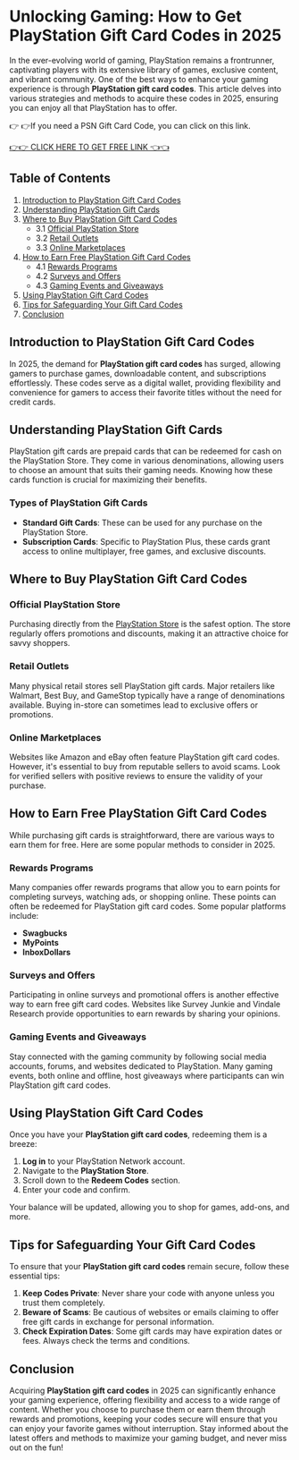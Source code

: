 # Unlocking Gaming: How to Get PlayStation Gift Card Codes in 2025

In the ever-evolving world of gaming, PlayStation remains a frontrunner, captivating players with its extensive library of games, exclusive content, and vibrant community. One of the best ways to enhance your gaming experience is through **PlayStation gift card codes**. This article delves into various strategies and methods to acquire these codes in 2025, ensuring you can enjoy all that PlayStation has to offer.

👉 👉If you need a PSN Gift Card Code, you can click on this link.

[👉👉 CLICK HERE TO GET FREE LINK 👈👈](https://ebdsolutionx.com/alloffer/)

## Table of Contents

1. [Introduction to PlayStation Gift Card Codes](#introduction-to-playstation-gift-card-codes)
2. [Understanding PlayStation Gift Cards](#understanding-playstation-gift-cards)
3. [Where to Buy PlayStation Gift Card Codes](#where-to-buy-playstation-gift-card-codes)
    - 3.1 [Official PlayStation Store](#official-playstation-store)
    - 3.2 [Retail Outlets](#retail-outlets)
    - 3.3 [Online Marketplaces](#online-marketplaces)
4. [How to Earn Free PlayStation Gift Card Codes](#how-to-earn-free-playstation-gift-card-codes)
    - 4.1 [Rewards Programs](#rewards-programs)
    - 4.2 [Surveys and Offers](#surveys-and-offers)
    - 4.3 [Gaming Events and Giveaways](#gaming-events-and-giveaways)
5. [Using PlayStation Gift Card Codes](#using-playstation-gift-card-codes)
6. [Tips for Safeguarding Your Gift Card Codes](#tips-for-safeguarding-your-gift-card-codes)
7. [Conclusion](#conclusion)

## Introduction to PlayStation Gift Card Codes

In 2025, the demand for **PlayStation gift card codes** has surged, allowing gamers to purchase games, downloadable content, and subscriptions effortlessly. These codes serve as a digital wallet, providing flexibility and convenience for gamers to access their favorite titles without the need for credit cards.

## Understanding PlayStation Gift Cards

PlayStation gift cards are prepaid cards that can be redeemed for cash on the PlayStation Store. They come in various denominations, allowing users to choose an amount that suits their gaming needs. Knowing how these cards function is crucial for maximizing their benefits.

### Types of PlayStation Gift Cards

- **Standard Gift Cards**: These can be used for any purchase on the PlayStation Store.
- **Subscription Cards**: Specific to PlayStation Plus, these cards grant access to online multiplayer, free games, and exclusive discounts.

## Where to Buy PlayStation Gift Card Codes

### Official PlayStation Store

Purchasing directly from the [PlayStation Store](https://www.playstation.com) is the safest option. The store regularly offers promotions and discounts, making it an attractive choice for savvy shoppers.

### Retail Outlets

Many physical retail stores sell PlayStation gift cards. Major retailers like Walmart, Best Buy, and GameStop typically have a range of denominations available. Buying in-store can sometimes lead to exclusive offers or promotions.

### Online Marketplaces

Websites like Amazon and eBay often feature PlayStation gift card codes. However, it's essential to buy from reputable sellers to avoid scams. Look for verified sellers with positive reviews to ensure the validity of your purchase.

## How to Earn Free PlayStation Gift Card Codes

While purchasing gift cards is straightforward, there are various ways to earn them for free. Here are some popular methods to consider in 2025.

### Rewards Programs

Many companies offer rewards programs that allow you to earn points for completing surveys, watching ads, or shopping online. These points can often be redeemed for PlayStation gift card codes. Some popular platforms include:

- **Swagbucks**
- **MyPoints**
- **InboxDollars**

### Surveys and Offers

Participating in online surveys and promotional offers is another effective way to earn free gift card codes. Websites like Survey Junkie and Vindale Research provide opportunities to earn rewards by sharing your opinions.

### Gaming Events and Giveaways

Stay connected with the gaming community by following social media accounts, forums, and websites dedicated to PlayStation. Many gaming events, both online and offline, host giveaways where participants can win PlayStation gift card codes.

## Using PlayStation Gift Card Codes

Once you have your **PlayStation gift card codes**, redeeming them is a breeze:

1. **Log in** to your PlayStation Network account.
2. Navigate to the **PlayStation Store**.
3. Scroll down to the **Redeem Codes** section.
4. Enter your code and confirm.

Your balance will be updated, allowing you to shop for games, add-ons, and more.

## Tips for Safeguarding Your Gift Card Codes

To ensure that your **PlayStation gift card codes** remain secure, follow these essential tips:

1. **Keep Codes Private**: Never share your code with anyone unless you trust them completely.
2. **Beware of Scams**: Be cautious of websites or emails claiming to offer free gift cards in exchange for personal information.
3. **Check Expiration Dates**: Some gift cards may have expiration dates or fees. Always check the terms and conditions.

## Conclusion

Acquiring **PlayStation gift card codes** in 2025 can significantly enhance your gaming experience, offering flexibility and access to a wide range of content. Whether you choose to purchase them or earn them through rewards and promotions, keeping your codes secure will ensure that you can enjoy your favorite games without interruption. Stay informed about the latest offers and methods to maximize your gaming budget, and never miss out on the fun!
